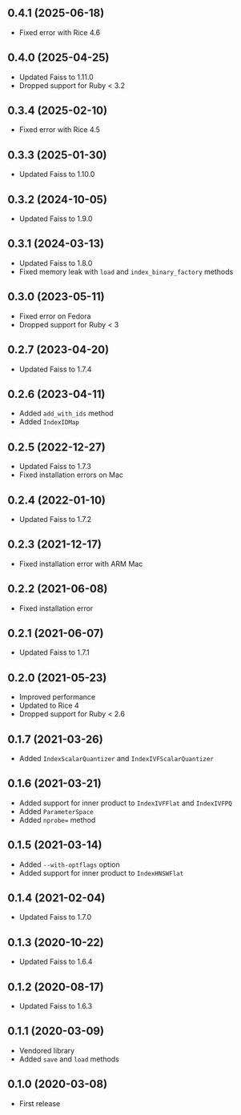 ## 0.4.1 (2025-06-18)

- Fixed error with Rice 4.6

## 0.4.0 (2025-04-25)

- Updated Faiss to 1.11.0
- Dropped support for Ruby < 3.2

## 0.3.4 (2025-02-10)

- Fixed error with Rice 4.5

## 0.3.3 (2025-01-30)

- Updated Faiss to 1.10.0

## 0.3.2 (2024-10-05)

- Updated Faiss to 1.9.0

## 0.3.1 (2024-03-13)

- Updated Faiss to 1.8.0
- Fixed memory leak with `load` and `index_binary_factory` methods

## 0.3.0 (2023-05-11)

- Fixed error on Fedora
- Dropped support for Ruby < 3

## 0.2.7 (2023-04-20)

- Updated Faiss to 1.7.4

## 0.2.6 (2023-04-11)

- Added `add_with_ids` method
- Added `IndexIDMap`

## 0.2.5 (2022-12-27)

- Updated Faiss to 1.7.3
- Fixed installation errors on Mac

## 0.2.4 (2022-01-10)

- Updated Faiss to 1.7.2

## 0.2.3 (2021-12-17)

- Fixed installation error with ARM Mac

## 0.2.2 (2021-06-08)

- Fixed installation error

## 0.2.1 (2021-06-07)

- Updated Faiss to 1.7.1

## 0.2.0 (2021-05-23)

- Improved performance
- Updated to Rice 4
- Dropped support for Ruby < 2.6

## 0.1.7 (2021-03-26)

- Added `IndexScalarQuantizer` and `IndexIVFScalarQuantizer`

## 0.1.6 (2021-03-21)

- Added support for inner product to `IndexIVFFlat` and `IndexIVFPQ`
- Added `ParameterSpace`
- Added `nprobe=` method

## 0.1.5 (2021-03-14)

- Added `--with-optflags` option
- Added support for inner product to `IndexHNSWFlat`

## 0.1.4 (2021-02-04)

- Updated Faiss to 1.7.0

## 0.1.3 (2020-10-22)

- Updated Faiss to 1.6.4

## 0.1.2 (2020-08-17)

- Updated Faiss to 1.6.3

## 0.1.1 (2020-03-09)

- Vendored library
- Added `save` and `load` methods

## 0.1.0 (2020-03-08)

- First release
